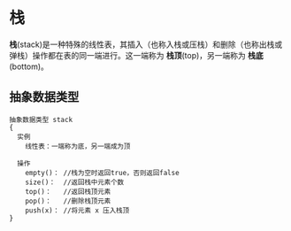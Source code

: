 # 栈
**栈**(stack)是一种特殊的线性表，其插入（也称入栈或压栈）和删除（也称出栈或弹栈）操作都在表的同一端进行。这一端称为 **栈顶**(top)，另一端称为 **栈底**(bottom)。

## 抽象数据类型
```
抽象数据类型 stack
{
  实例
    线性表：一端称为底，另一端成为顶

  操作
    empty()： //栈为空时返回true，否则返回false
    size()：  //返回栈中元素个数
    top()：   //返回栈顶元素
    pop()：   //删除栈顶元素
    push(x)： //将元素 x 压入栈顶
}
```